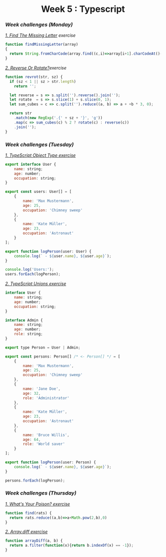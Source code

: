 <h1 align="center">Week 5 : Typescript</h1>

### _Week challenges (Monday)_ 

_[1. Find The Missing Letter](https://www.codewars.com/kata/5839edaa6754d6fec10000a2/train/javascript) exercise_

```js
function findMissingLetter(array)
{
  return String.fromCharCode(array.find((c,i)=>array[i+1].charCodeAt()-c.charCodeAt()!==1).charCodeAt()+1);
}
```

_[2. Reverse Or Rotate?](https://www.codewars.com/kata/56b5afb4ed1f6d5fb0000991/train/javascript)exercise_

```js
function revrot(str, sz) {
  if (sz < 1 || sz > str.length) 
    return '';

  let reverse = s => s.split('').reverse().join('');
  let rotate  = s => s.slice(1) + s.slice(0, 1);
  let sum_cubes = c => c.split('').reduce((a, b) => a + +b * 3, 0); 

  return str
    .match(new RegExp('.{' + sz + '}', 'g'))
    .map(c => sum_cubes(c) % 2 ? rotate(c) : reverse(c))
    .join('');  
}
```

### _Week challenges (Tuesday)_ 

_[1. TypeScript Object Type exercise](https://typescript-exercises.github.io/#exercise=1)_

```js
export interface User {
    name: string;
    age: number;
    occupation: string;
}

export const users: User[] = [
    {
        name: 'Max Mustermann',
        age: 25,
        occupation: 'Chimney sweep'
    },
    {
        name: 'Kate Müller',
        age: 23,
        occupation: 'Astronaut'
    }
];

export function logPerson(user: User) {
    console.log(` - ${user.name}, ${user.age}`);
}

console.log('Users:');
users.forEach(logPerson);
```


_[2. TypeScript Unions exercise](https://typescript-exercises.github.io/#exercise=2)_

```js
interface User {
    name: string;
    age: number;
    occupation: string;
}

interface Admin {
    name: string;
    age: number;
    role: string;
}

export type Person = User | Admin;

export const persons: Person[] /* <- Person[] */ = [
    {
        name: 'Max Mustermann',
        age: 25,
        occupation: 'Chimney sweep'
    },
    {
        name: 'Jane Doe',
        age: 32,
        role: 'Administrator'
    },
    {
        name: 'Kate Müller',
        age: 23,
        occupation: 'Astronaut'
    },
    {
        name: 'Bruce Willis',
        age: 64,
        role: 'World saver'
    }
];

export function logPerson(user: Person) {
    console.log(` - ${user.name}, ${user.age}`);
}

persons.forEach(logPerson);
```


### _Week challenges (Thursday)_

_[1. What's Your Poison? exercise](https://www.codewars.com/kata/58c47a95e4eb57a5b9000094/train/javascript)_

```js
function find(rats) {
  return rats.reduce((a,b)=>a+Math.pow(2,b),0)
}
```


_[2. Array.diff exercise](https://www.codewars.com/kata/523f5d21c841566fde000009/train/javascript)_

```js
function arrayDiff(a, b) {
  return a.filter(function(x){return b.indexOf(x) == -1});
}
```
